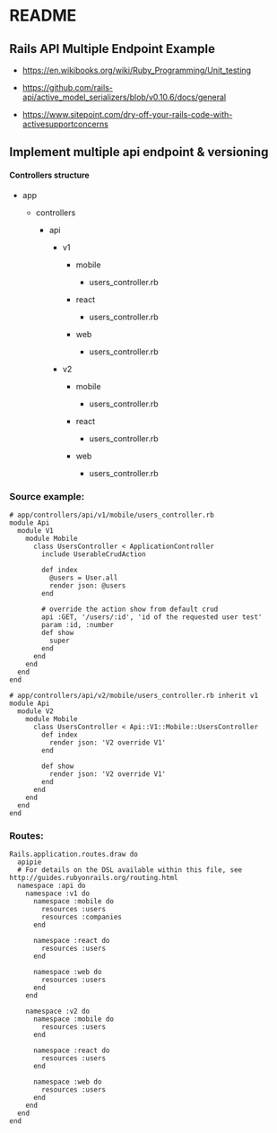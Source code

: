 # README

## Rails API Multiple Endpoint Example

- https://en.wikibooks.org/wiki/Ruby_Programming/Unit_testing

- https://github.com/rails-api/active_model_serializers/blob/v0.10.6/docs/general

- https://www.sitepoint.com/dry-off-your-rails-code-with-activesupportconcerns

## Implement multiple api endpoint & versioning

#### Controllers structure

- app

  - controllers
  
    - api
    
      - v1
      
        - mobile
          
          - users_controller.rb
          
        - react
        
          - users_controller.rb
          
        - web
        
          - users_controller.rb
          
      - v2
      
        - mobile
          
          - users_controller.rb
          
        - react
        
          - users_controller.rb
          
        - web
        
          - users_controller.rb
        
### Source example:

```
# app/controllers/api/v1/mobile/users_controller.rb
module Api
  module V1
    module Mobile
      class UsersController < ApplicationController
        include UserableCrudAction

        def index
          @users = User.all
          render json: @users
        end

        # override the action show from default crud
        api :GET, '/users/:id', 'id of the requested user test'
        param :id, :number
        def show
          super
        end
      end
    end
  end
end

# app/controllers/api/v2/mobile/users_controller.rb inherit v1 
module Api
  module V2
    module Mobile
      class UsersController < Api::V1::Mobile::UsersController
        def index
          render json: 'V2 override V1'
        end

        def show
          render json: 'V2 override V1'
        end
      end
    end
  end
end
```

### Routes:

```
Rails.application.routes.draw do
  apipie
  # For details on the DSL available within this file, see http://guides.rubyonrails.org/routing.html
  namespace :api do
    namespace :v1 do
      namespace :mobile do
        resources :users
        resources :companies
      end

      namespace :react do
        resources :users
      end

      namespace :web do
        resources :users
      end
    end

    namespace :v2 do
      namespace :mobile do
        resources :users
      end

      namespace :react do
        resources :users
      end

      namespace :web do
        resources :users
      end
    end
  end
end
```
